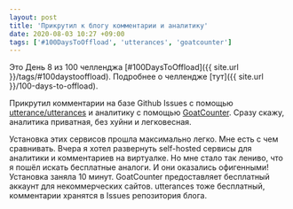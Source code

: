 ```yaml
---
layout: post
title: 'Прикрутил к блогу комментарии и аналитику'
date: 2020-08-03 10:27 +09:00
tags: ['#100DaysToOffload', 'utterances', 'goatcounter']
---
```


Это День 8 из 100 челленджа [#100DaysToOffload]({{ site.url }}/tags/#100daystooffload). Подробнее о челлендже [тут]({{ site.url }}/100-days-to-offload).

Прикрутил комментарии на базе Github Issues с помощью [utterance/utterances](https://github.com/utterance/utterances) и аналитику с помощью [GoatCounter](https://www.goatcounter.com/). Сразу скажу, аналитика приватная, без хуйни и легковесная.

Установка этих сервисов прошла максимально легко. Мне есть с чем сравнивать. Вчера я хотел развернуть self-hosted сервисы для аналитики и комментариев на виртуалке. Но мне стало так лениво, что я пошёл искать бесплатные аналоги. И они оказались офигенными! Установка заняла 10 минут. GoatCounter предоставляет бесплатный аккаунт для некоммерческих сайтов. utterances тоже бесплатный, комментарии хранятся в Issues репозитория блога.
